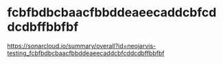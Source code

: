 # fcbfbdbcbaacfbbddeaeecaddcbfcddcdbffbbfbf
https://sonarcloud.io/summary/overall?id=neojarvis-testing_fcbfbdbcbaacfbbddeaeecaddcbfcddcdbffbbfbf
